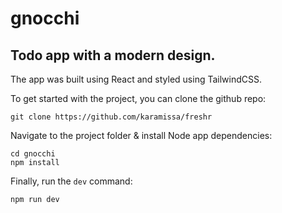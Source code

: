 # gnocchi

## Todo app with a modern design.

The app was built using React and styled using TailwindCSS.

To get started with the project, you can clone the github repo:

    git clone https://github.com/karamissa/freshr

Navigate to the project folder & install Node app dependencies:

    cd gnocchi
    npm install
    
Finally, run the `dev` command:

    npm run dev
